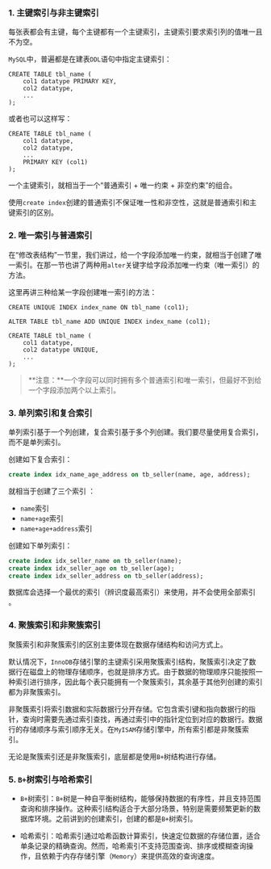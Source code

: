 ### 1. 主键索引与非主键索引

每张表都会有主键，每个主键都有一个主键索引，主键索引要求索引列的值唯一且不为空。

`MySQL`中，普遍都是在建表`DDL`语句中指定主键索引：

```mysql
CREATE TABLE tbl_name (
    col1 datatype PRIMARY KEY,
    col2 datatype,
    ...
);
```

或者也可以这样写：

```mysql
CREATE TABLE tbl_name (
    col1 datatype,
    col2 datatype,
    ...
    PRIMARY KEY (col1)
);
```

一个主键索引，就相当于一个“普通索引 + 唯一约束 + 非空约束”的组合。

使用`create index`创建的普通索引不保证唯一性和非空性，这就是普通索引和主键索引的区别。

### 2. 唯一索引与普通索引

在“修改表结构”一节里，我们讲过，给一个字段添加唯一约束，就相当于创建了唯一索引。在那一节也讲了两种用`alter`关键字给字段添加唯一约束（唯一索引）的方法。

这里再讲三种给某一字段创建唯一索引的方法：

```mysql
CREATE UNIQUE INDEX index_name ON tbl_name (col1);

ALTER TABLE tbl_name ADD UNIQUE INDEX index_name (col1);

CREATE TABLE tbl_name (
    col1 datatype,
    col2 datatype UNIQUE,
    ...
);
```

> **注意：**一个字段可以同时拥有多个普通索引和唯一索引，但最好不到给一个字段添加两个以上索引。

### 3. 单列索引和复合索引

单列索引基于一个列创建，复合索引基于多个列创建。我们要尽量使用复合索引，而不是单列索引。

创建如下复合索引：

~~~ sql
create index idx_name_age_address on tb_seller(name, age, address);
~~~

就相当于创建了三个索引 ：

- `name`索引
- `name+age`索引
- `name+age+address`索引

创建如下单列索引：

~~~ sql
create index idx_seller_name on tb_seller(name);
create index idx_seller_age on tb_seller(age);
create index idx_seller_address on tb_seller(address);
~~~

数据库会选择一个最优的索引（辨识度最高索引）来使用，并不会使用全部索引 。

### 4. 聚簇索引和非聚簇索引

聚簇索引和非聚簇索引的区别主要体现在数据存储结构和访问方式上。

默认情况下，`InnoDB`存储引擎的主键索引采用聚簇索引结构，聚簇索引决定了数据行在磁盘上的物理存储顺序，也就是排序方式。由于数据的物理顺序只能按照一种索引进行排序，因此每个表只能拥有一个聚簇索引，其余基于其他列创建的索引都为非聚簇索引。

非聚簇索引将索引数据和实际数据行分开存储。它包含索引键和指向数据行的指针，查询时需要先通过索引查找，再通过索引中的指针定位到对应的数据行。数据行的存储顺序与索引顺序无关。在`MyISAM`存储引擎中，所有索引都是非聚簇索引。

无论是聚簇索引还是非聚簇索引，底层都是使用`B+`树结构进行存储。

### 5. `B+`树索引与哈希索引

- `B+`树索引：`B+`树是一种自平衡树结构，能够保持数据的有序性，并且支持范围查询和排序操作。这种索引结构适合于大部分场景，特别是需要频繁更新的数据库环境。之前讲到的创建索引，创建的都是`B+`树索引。

- 哈希索引：哈希索引通过哈希函数计算索引，快速定位数据的存储位置，适合单条记录的精确查询。然而，哈希索引不支持范围查询、排序或模糊查询操作，且依赖于内存存储引擎（`Memory`）来提供高效的查询速度。